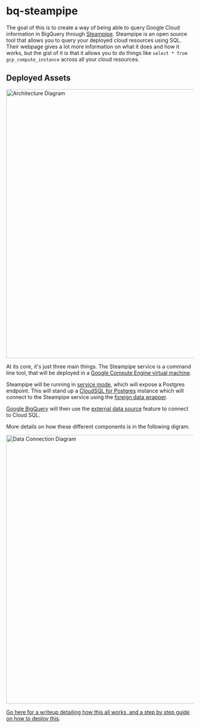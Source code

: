# bq-steampipe

The goal of this is to create a way of being able to query Google Cloud information in BigQuery through [Steampipe](https://steampipe.io/). Steampipe is an open source tool that allows you to query your deployed cloud resources using SQL. Their webpage gives a lot more information on what it does and how it works, but the gist of it is that it allows you to do things like `select * from gcp_compute_instance` across all your cloud resources.

## Deployed Assets
<img src="https://user-images.githubusercontent.com/10038712/154295740-c34fefd8-9f2f-45b3-9b56-9c44ab8739e5.png" alt="Architecture Diagram" width="720"/>

At its core, it's just three main things. The Steampipe service is a command line tool, that will be deployed in a [Google Compute Engine virtual machine](https://cloud.google.com/compute).

Steampipe will be running in [service mode](https://steampipe.io/docs/using-steampipe/service), which will expose a Postgres endpoint. This will stand up a [CloudSQL for Postgres](https://cloud.google.com/sql) instance which will connect to the Steampipe service using the [foreign data wrapper](https://www.postgresql.org/docs/9.5/postgres-fdw.html).

[Google BigQuery](https://cloud.google.com/bigquery) will then use the [external data source](https://cloud.google.com/bigquery/external-data-sources) feature to connect to Cloud SQL.

More details on how these different components is in the following digram.

<img src="https://user-images.githubusercontent.com/10038712/154295858-b4b489da-8332-45fb-bf5b-d2478b806474.png" alt="Data Connection Diagram" width="720"/>

[Go here for a writeup detailing how this all works, and a step by step guide on how to deploy this](https://briansuk.medium.com/connecting-steampipe-with-google-bigquery-ae37f258090f).
